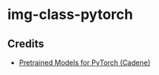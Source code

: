 # img-class-pytorch

## Credits
- [Pretrained Models for PyTorch (Cadene)](https://github.com/Cadene/pretrained-models.pytorch)
